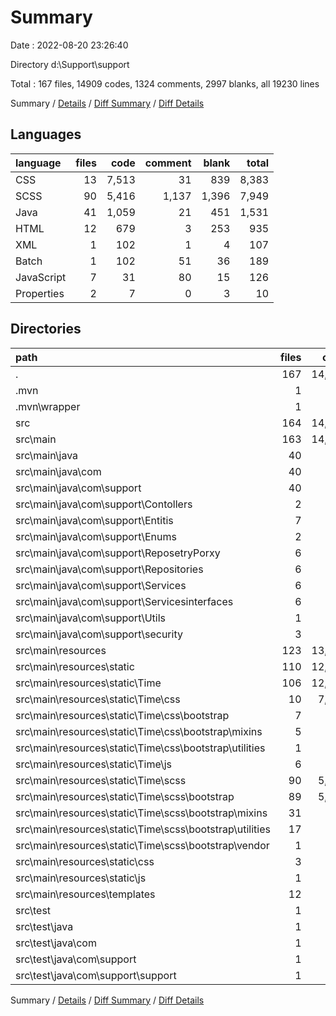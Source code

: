 # Summary

Date : 2022-08-20 23:26:40

Directory d:\\Support\\support

Total : 167 files,  14909 codes, 1324 comments, 2997 blanks, all 19230 lines

Summary / [Details](details.md) / [Diff Summary](diff.md) / [Diff Details](diff-details.md)

## Languages
| language | files | code | comment | blank | total |
| :--- | ---: | ---: | ---: | ---: | ---: |
| CSS | 13 | 7,513 | 31 | 839 | 8,383 |
| SCSS | 90 | 5,416 | 1,137 | 1,396 | 7,949 |
| Java | 41 | 1,059 | 21 | 451 | 1,531 |
| HTML | 12 | 679 | 3 | 253 | 935 |
| XML | 1 | 102 | 1 | 4 | 107 |
| Batch | 1 | 102 | 51 | 36 | 189 |
| JavaScript | 7 | 31 | 80 | 15 | 126 |
| Properties | 2 | 7 | 0 | 3 | 10 |

## Directories
| path | files | code | comment | blank | total |
| :--- | ---: | ---: | ---: | ---: | ---: |
| . | 167 | 14,909 | 1,324 | 2,997 | 19,230 |
| .mvn | 1 | 2 | 0 | 1 | 3 |
| .mvn\\wrapper | 1 | 2 | 0 | 1 | 3 |
| src | 164 | 14,703 | 1,272 | 2,956 | 18,931 |
| src\\main | 163 | 14,640 | 1,272 | 2,935 | 18,847 |
| src\\main\\java | 40 | 996 | 21 | 430 | 1,447 |
| src\\main\\java\\com | 40 | 996 | 21 | 430 | 1,447 |
| src\\main\\java\\com\\support | 40 | 996 | 21 | 430 | 1,447 |
| src\\main\\java\\com\\support\\Contollers | 2 | 220 | 2 | 99 | 321 |
| src\\main\\java\\com\\support\\Entitis | 7 | 202 | 1 | 60 | 263 |
| src\\main\\java\\com\\support\\Enums | 2 | 8 | 0 | 4 | 12 |
| src\\main\\java\\com\\support\\ReposetryPorxy | 6 | 102 | 0 | 61 | 163 |
| src\\main\\java\\com\\support\\Repositories | 6 | 62 | 0 | 33 | 95 |
| src\\main\\java\\com\\support\\Services | 6 | 205 | 3 | 96 | 304 |
| src\\main\\java\\com\\support\\Servicesinterfaces | 6 | 61 | 0 | 26 | 87 |
| src\\main\\java\\com\\support\\Utils | 1 | 29 | 0 | 11 | 40 |
| src\\main\\java\\com\\support\\security | 3 | 94 | 15 | 38 | 147 |
| src\\main\\resources | 123 | 13,644 | 1,251 | 2,505 | 17,400 |
| src\\main\\resources\\static | 110 | 12,960 | 1,248 | 2,250 | 16,458 |
| src\\main\\resources\\static\\Time | 106 | 12,850 | 1,213 | 2,233 | 16,296 |
| src\\main\\resources\\static\\Time\\css | 10 | 7,404 | 21 | 822 | 8,247 |
| src\\main\\resources\\static\\Time\\css\\bootstrap | 7 | 21 | 0 | 8 | 29 |
| src\\main\\resources\\static\\Time\\css\\bootstrap\\mixins | 5 | 0 | 0 | 5 | 5 |
| src\\main\\resources\\static\\Time\\css\\bootstrap\\utilities | 1 | 10 | 0 | 1 | 11 |
| src\\main\\resources\\static\\Time\\js | 6 | 30 | 55 | 15 | 100 |
| src\\main\\resources\\static\\Time\\scss | 90 | 5,416 | 1,137 | 1,396 | 7,949 |
| src\\main\\resources\\static\\Time\\scss\\bootstrap | 89 | 5,344 | 1,134 | 1,388 | 7,866 |
| src\\main\\resources\\static\\Time\\scss\\bootstrap\\mixins | 31 | 811 | 166 | 159 | 1,136 |
| src\\main\\resources\\static\\Time\\scss\\bootstrap\\utilities | 17 | 338 | 57 | 105 | 500 |
| src\\main\\resources\\static\\Time\\scss\\bootstrap\\vendor | 1 | 126 | 43 | 36 | 205 |
| src\\main\\resources\\static\\css | 3 | 109 | 10 | 17 | 136 |
| src\\main\\resources\\static\\js | 1 | 1 | 25 | 0 | 26 |
| src\\main\\resources\\templates | 12 | 679 | 3 | 253 | 935 |
| src\\test | 1 | 63 | 0 | 21 | 84 |
| src\\test\\java | 1 | 63 | 0 | 21 | 84 |
| src\\test\\java\\com | 1 | 63 | 0 | 21 | 84 |
| src\\test\\java\\com\\support | 1 | 63 | 0 | 21 | 84 |
| src\\test\\java\\com\\support\\support | 1 | 63 | 0 | 21 | 84 |

Summary / [Details](details.md) / [Diff Summary](diff.md) / [Diff Details](diff-details.md)